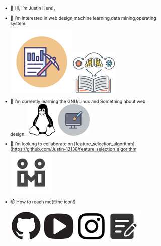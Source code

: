 - 👋 Hi, I’m Justin Here!，
- 👀 I’m interested in web design,machine learning,data mining,operating system.
  
  <img src="svgs_pics/dm.svg" style="zoom: 50%;" /><img src="svgs_pics/ml.svg" style="zoom: 33%;" />
  
- 🌱 I’m currently learning the GNU/Linux and Something about web design.
  <img src="svgs_pics/linux.svg" style="zoom: 25%;" /><img src="svgs_pics/web-design.svg" style="zoom: 25%;" />
- 💞️ I’m looking to collaborate on [feature_selection_algorithm](https://github.com/Justin-12138/feature_selection_algorithm<img src="svgs_pics/co.svg" style="zoom:33%;" />


- 📫 How to reach me(:computer_mouse:the icon!) 

  [<img src="svgs_pics/github.svg" style="zoom:25%;" />](https://github.com/Justin-12138)              [<img src="svgs_pics/youtube.svg" style="zoom:25%;" />](https://www.youtube.com/channel/UCGuo9zmm4Dayi_rXj-nWP5A)                [<img src="svgs_pics/instagram.svg" style="zoom:25%;" />](https://www.instagram.com/justinliu303/)                  [<img src="svgs_pics/blog.svg" style="zoom:25%;" />](https://justin-12138.github.io/)

<!---
Justin-12138/Justin-12138 is a ✨ special ✨ repository because its `README.md` (this file) appears on your GitHub profile.
You can click the Preview link to take a look at your changes.
--->
